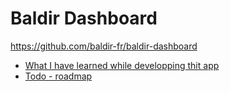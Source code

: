 # Baldir Dashboard

https://github.com/baldir-fr/baldir-dashboard

- [What I have learned while developping thit app](doc/Learning_path.md)
- [Todo - roadmap](doc/Todo.md)